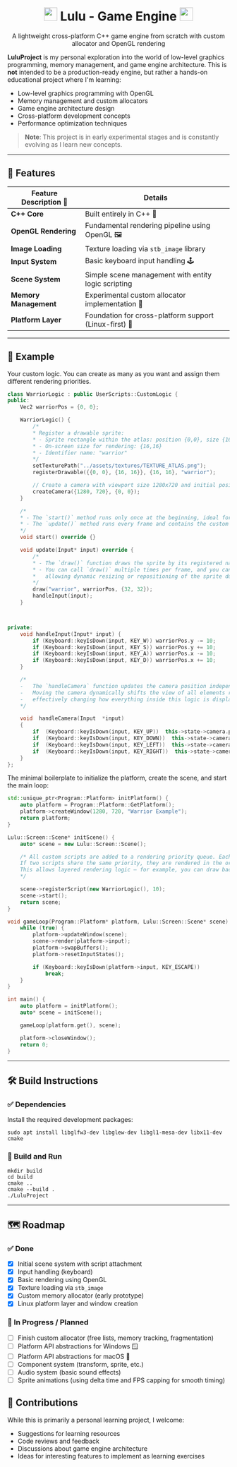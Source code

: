 <h1 align="center">
  <img src="https://cdn-icons-png.flaticon.com/512/6132/6132222.png" width="30px">
  Lulu - Game Engine 
  <img src="https://i.pinimg.com/736x/d0/ca/e3/d0cae31793946506809acee48eeceab5.jpg" width="30px">
</h1>
<p align="center">
A lightweight cross-platform C++ game engine from scratch with custom allocator and OpenGL rendering </p>
</div>

**LuluProject** is my personal exploration into the world of low-level graphics programming, memory management, and game engine architecture. This is **not** intended to be a production-ready engine, but rather a hands-on educational project where I'm learning:

- Low-level graphics programming with OpenGL
- Memory management and custom allocators
- Game engine architecture design
- Cross-platform development concepts
- Performance optimization techniques

> **Note**: This project is in early experimental stages and is constantly evolving as I learn new concepts.

---

## 🧩 Features

| Feature Description 🚀 | Details                                                |
| ---------------------- | ------------------------------------------------------ |
| **C++ Core**           | Built entirely in C++ 🔺                               |
| **OpenGL Rendering**   | Fundamental rendering pipeline using OpenGL 🖼️         |
| **Image Loading**      | Texture loading via `stb_image` library                |
| **Input System**       | Basic keyboard input handling 🕹️                       |
| **Scene System**       | Simple scene management with entity logic scripting    |
| **Memory Management**  | Experimental custom allocator implementation 🧠        |
| **Platform Layer**     | Foundation for cross-platform support (Linux-first) 🧰 |

---

## 🧪 Example

Your custom logic. You can create as many as you want and assign them different rendering priorities.

```cpp
class WarriorLogic : public UserScripts::CustomLogic {
public:
    Vec2 warriorPos = {0, 0};

    WarriorLogic() {
        /*
        * Register a drawable sprite:
        * - Sprite rectangle within the atlas: position {0,0}, size {16,16}
        * - On-screen size for rendering: {16,16}
        * - Identifier name: "warrior"
        */
        setTexturePath("../assets/textures/TEXTURE_ATLAS.png");
        registerDrawable({{0, 0}, {16, 16}}, {16, 16}, "warrior");

        // Create a camera with viewport size 1280x720 and initial position {0,0}
        createCamera({1280, 720}, {0, 0});
    }

    /*
    * - The `start()` method runs only once at the beginning, ideal for initialization logic.
    * - The `update()` method runs every frame and contains the custom logic that updates the game state.
    */
    void start() override {}

    void update(Input* input) override {
        /*
        * - The `draw()` function draws the sprite by its registered name at a given position and size.
        * - You can call `draw()` multiple times per frame, and you can override the position and size each time,
        *   allowing dynamic resizing or repositioning of the sprite during rendering.
        */
        draw("warrior", warriorPos, {32, 32});
        handleInput(input);
    }



private:
    void handleInput(Input* input) {
        if (Keyboard::keyIsDown(input, KEY_W)) warriorPos.y -= 10;
        if (Keyboard::keyIsDown(input, KEY_S)) warriorPos.y += 10;
        if (Keyboard::keyIsDown(input, KEY_A)) warriorPos.x -= 10;
        if (Keyboard::keyIsDown(input, KEY_D)) warriorPos.x += 10;
    }

    /*
    -   The `handleCamera` function updates the camera position independently from individual sprite positions.
    -   Moving the camera dynamically shifts the view of all elements rendered within this scene or logic,
    -   effectively changing how everything inside this logic is displayed on screen without altering their actual positions.
    */

    void  handleCamera(Input  *input)
    {
        if  (Keyboard::keyIsDown(input, KEY_UP))  this->state->camera.position.y  -=  1;
        if  (Keyboard::keyIsDown(input, KEY_DOWN))  this->state->camera.position.y  +=  1;
        if  (Keyboard::keyIsDown(input, KEY_LEFT))  this->state->camera.position.x  -=  1;
        if  (Keyboard::keyIsDown(input, KEY_RIGHT))  this->state->camera.position.x  +=  1;
    }
};
```

The minimal boilerplate to initialize the platform, create the scene, and start the main loop:

```cpp
std::unique_ptr<Program::Platform> initPlatform() {
    auto platform = Program::Platform::GetPlatform();
    platform->createWindow(1280, 720, "Warrior Example");
    return platform;
}

Lulu::Screen::Scene* initScene() {
    auto* scene = new Lulu::Screen::Scene();

    /* All custom scripts are added to a rendering priority queue. Each script is assigned a priority level (lower values render first).
    If two scripts share the same priority, they are rendered in the order they were registered.
    This allows layered rendering logic — for example, you can draw backgrounds first, then UI on top.
    */

    scene->registerScript(new WarriorLogic(), 10);
    scene->start();
    return scene;
}

void gameLoop(Program::Platform* platform, Lulu::Screen::Scene* scene) {
    while (true) {
        platform->updateWindow(scene);
        scene->render(platform->input);
        platform->swapBuffers();
        platform->resetInputStates();

        if (Keyboard::keyIsDown(platform->input, KEY_ESCAPE))
            break;
    }
}

int main() {
    auto platform = initPlatform();
    auto* scene = initScene();

    gameLoop(platform.get(), scene);

    platform->closeWindow();
    return 0;
}
```

---

## 🛠️ Build Instructions

### ✅ Dependencies

Install the required development packages:

```
sudo apt install libglfw3-dev libglew-dev libgl1-mesa-dev libx11-dev cmake
```

### 🔧 Build and Run

```
mkdir build
cd build
cmake ..
cmake --build .
./LuluProject
```

---

## 🗺️ Roadmap

### ✅ Done

- [x] Initial scene system with script attachment
- [x] Input handling (keyboard)
- [x] Basic rendering using OpenGL
- [x] Texture loading via `stb_image`
- [x] Custom memory allocator (early prototype)
- [x] Linux platform layer and window creation

### 🚧 In Progress / Planned

- [ ] Finish custom allocator (free lists, memory tracking, fragmentation)
- [ ] Platform API abstractions for Windows 🪟
- [ ] Platform API abstractions for macOS 🍎
- [ ] Component system (transform, sprite, etc.)
- [ ] Audio system (basic sound effects)
- [ ] Sprite animations (using delta time and FPS capping for smooth timing)

## 🤝 Contributions

While this is primarily a personal learning project, I welcome:

- Suggestions for learning resources
- Code reviews and feedback
- Discussions about game engine architecture
- Ideas for interesting features to implement as learning exercises
